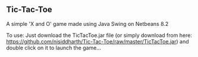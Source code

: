 ## Tic-Tac-Toe
A simple 'X and O' game made using Java Swing on Netbeans 8.2


To use:
    Just download the TicTacToe.jar file (or simply download from here: https://github.com/nisiddharth/Tic-Tac-Toe/raw/master/TicTacToe.jar) and double click on it to launch the game...
